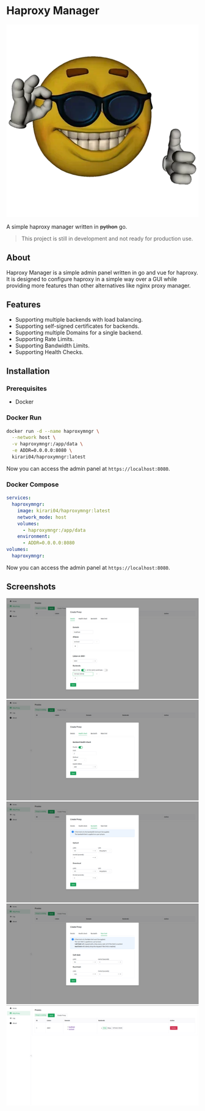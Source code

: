 # Haproxy Manager

![alt text](cool.webp)

A simple haproxy manager written in ~~python~~ go.

> This project is still in development and not ready for production use.

## About

Haproxy Manager is a simple admin panel written in go and vue for haproxy. <br>
It is designed to configure haproxy in a simple way over a GUI while providing more features than other alternatives like nginx proxy manager.

## Features

- Supporting multiple backends with load balancing.
- Supporting self-signed certificates for backends.
- Supporting multiple Domains for a single backend.
- Supporting Rate Limits.
- Supporting Bandwidth Limits.
- Supporting Health Checks.

## Installation

### Prerequisites

- Docker

### Docker Run
```sh
docker run -d --name haproxymngr \
  --network host \
  -v haproxymngr:/app/data \
  -e ADDR=0.0.0.0:8080 \
  kirari04/haproxymngr:latest
```

Now you can access the admin panel at `https://localhost:8080`.

### Docker Compose
```yaml
services:
  haproxymngr:
    image: kirari04/haproxymngr:latest
    network_mode: host
    volumes:
      - haproxymngr:/app/data
    environment:
      - ADDR=0.0.0.0:8080
volumes:
  haproxymngr:
```
Now you can access the admin panel at `https://localhost:8080`.

## Screenshots

![alt text](./assets/image.png)
![alt text](./assets/image2.png)
![alt text](./assets/image3.png)
![alt text](./assets/image4.png)
![alt text](./assets/image5.png)